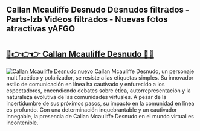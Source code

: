 ## Callan Mcauliffe Desnudo D𝚎sn𝚞dos filtr𝚊dos - Parts-Izb Vid𝚎os filtr𝚊dos - N𝚞evas f𝚘tos atr𝚊ctivas yAFGO

# <h2><a href="http://mb2sg8l.tromn.icu/?c=Callan+Mcauliffe+Desnudo">🔗👉👉👉 Callan Mcauliffe Desnudo 🔗🔗</a></h2>

[![Callan Mcauliffe Desnudo nuevo](https://i.imgur.com/pEAQMta.gif)](http://mb2sg8l.tromn.icu/?c=Callan+Mcauliffe+Desnudo)
Callan Mcauliffe Desnudo, un personaje multifacético y polarizador, se resiste a las etiquetas simples. Su innovador estilo de comunicación en línea ha cautivado y enfurecido a los espectadores, encendiendo debates sobre ética, autorrepresentación y la naturaleza evolutiva de las comunidades virtuales. A pesar de la incertidumbre de sus próximos pasos, su impacto en la comunidad en línea es profundo. Con una determinación inquebrantable y un cautivador innegable, la presencia de Callan Mcauliffe Desnudo en el mundo virtual es incontenible.

